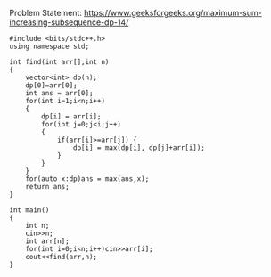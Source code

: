 Problem Statement: https://www.geeksforgeeks.org/maximum-sum-increasing-subsequence-dp-14/

```
#include <bits/stdc++.h>
using namespace std;

int find(int arr[],int n)
{
    vector<int> dp(n);
    dp[0]=arr[0];
    int ans = arr[0];
    for(int i=1;i<n;i++)
    {
        dp[i] = arr[i];
        for(int j=0;j<i;j++)
        {
            if(arr[i]>=arr[j]) {
                dp[i] = max(dp[i], dp[j]+arr[i]);
            }
        }
    }
    for(auto x:dp)ans = max(ans,x);
    return ans;
}

int main()
{
    int n;
    cin>>n;
    int arr[n];
    for(int i=0;i<n;i++)cin>>arr[i];
    cout<<find(arr,n);
}

```
